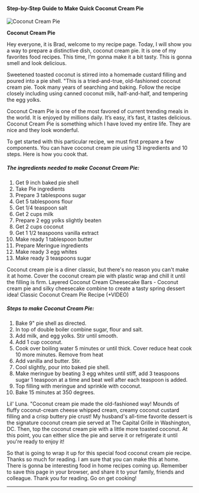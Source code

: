             

#### Step-by-Step Guide to Make Quick Coconut Cream Pie

![Coconut Cream Pie](https://img-global.cpcdn.com/recipes/26ced71656f5c898/751x532cq70/coconut-cream-pie-recipe-main-photo.jpg)

**Coconut Cream Pie**

Hey everyone, it is Brad, welcome to my recipe page. Today, I will show you a way to prepare a distinctive dish, coconut cream pie. It is one of my favorites food recipes. This time, I’m gonna make it a bit tasty. This is gonna smell and look delicious.

Sweetened toasted coconut is stirred into a homemade custard filling and poured into a pie shell. "This is a tried-and-true, old-fashioned coconut cream pie. Took many years of searching and baking. Follow the recipe closely including using canned coconut milk, half-and-half, and tempering the egg yolks.

Coconut Cream Pie is one of the most favored of current trending meals in the world. It is enjoyed by millions daily. It’s easy, it’s fast, it tastes delicious. Coconut Cream Pie is something which I have loved my entire life. They are nice and they look wonderful.

To get started with this particular recipe, we must first prepare a few components. You can have coconut cream pie using 13 ingredients and 10 steps. Here is how you cook that.

##### The ingredients needed to make Coconut Cream Pie:

1.  Get 9 inch baked pie shell
2.  Take Pie ingredients
3.  Prepare 3 tablespoons sugar
4.  Get 5 tablespoons flour
5.  Get 1/4 teaspoon salt
6.  Get 2 cups milk
7.  Prepare 2 egg yolks slightly beaten
8.  Get 2 cups coconut
9.  Get 1 1/2 teaspoons vanilla extract
10.  Make ready 1 tablespoon butter
11.  Prepare Meringue ingredients
12.  Make ready 3 egg whites
13.  Make ready 3 teaspoons sugar

Coconut cream pie is a diner classic, but there's no reason you can't make it at home. Cover the coconut cream pie with plastic wrap and chill it until the filling is firm. Layered Coconut Cream Cheesecake Bars - Coconut cream pie and silky cheesecake combine to create a tasty spring dessert idea! Classic Coconut Cream Pie Recipe (+VIDEO)

##### Steps to make Coconut Cream Pie:

1.  Bake 9" pie shell as directed.
2.  In top of double boiler combine sugar, flour and salt.
3.  Add milk, and egg yolks. Stir until smooth.
4.  Add 1 cup coconut.
5.  Cook over boiling water 5 minutes or until thick. Cover reduce heat cook 10 more minutes. Remove from heat
6.  Add vanilla and butter. Stir.
7.  Cool slightly, pour into baked pie shell.
8.  Make meringue by beating 3 egg whites until stiff, add 3 teaspoons sugar 1 teaspoon at a time and beat well after each teaspoon is added.
9.  Top filling with meringue and sprinkle with coconut.
10.  Bake 15 minutes at 350 degrees.

Lil' Luna. "Coconut cream pie made the old-fashioned way! Mounds of fluffy coconut-cream cheese whipped cream, creamy coconut custard filling and a crisp buttery pie crust! My husband's all-time favorite dessert is the signature coconut cream pie served at The Capital Grille in Washington, DC. Then, top the coconut cream pie with a little more toasted coconut. At this point, you can either slice the pie and serve it or refrigerate it until you're ready to enjoy it!

So that is going to wrap it up for this special food coconut cream pie recipe. Thanks so much for reading. I am sure that you can make this at home. There is gonna be interesting food in home recipes coming up. Remember to save this page in your browser, and share it to your family, friends and colleague. Thank you for reading. Go on get cooking!

* * *